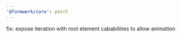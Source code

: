 ```yaml
---
'@formwerk/core': patch
---
```


fix: expose iteration with root element cababilities to allow animation
